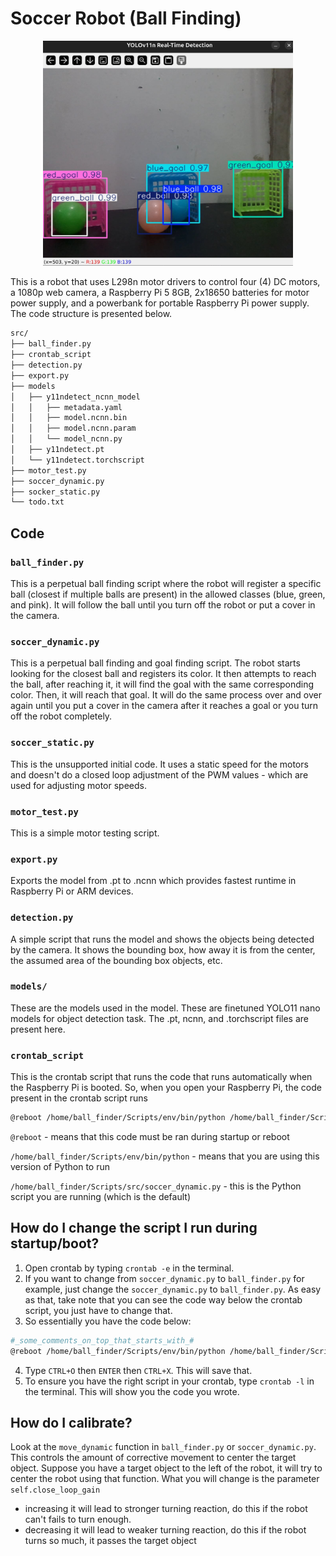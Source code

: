 # Soccer Robot (Ball Finding)

<!-- ![Lol](images/detection.jpeg?raw=true "Title") {width: 200px;} -->
<p align="center">
<img src="images/detection.jpeg" alt="detection" style="width: 400px; ">
</p>
This is a robot that uses L298n motor drivers to control four (4) DC motors, a 1080p web camera, a Raspberry Pi 5 8GB, 2x18650 batteries for motor power supply, and a powerbank for portable Raspberry Pi power supply. The code structure is presented below.

```bash
src/
├── ball_finder.py
├── crontab_script
├── detection.py
├── export.py
├── models
│   ├── y11ndetect_ncnn_model
│   │   ├── metadata.yaml
│   │   ├── model.ncnn.bin
│   │   ├── model.ncnn.param
│   │   └── model_ncnn.py
│   ├── y11ndetect.pt
│   └── y11ndetect.torchscript
├── motor_test.py
├── soccer_dynamic.py
├── socker_static.py
└── todo.txt
```

## Code

### `ball_finder.py`
This is a perpetual ball finding script where the robot will register a specific ball (closest if multiple balls are present) in the allowed classes (blue, green, and pink). It will follow the ball until you turn off the robot or put a cover in the camera.

### `soccer_dynamic.py`
This is a perpetual ball finding and goal finding script. The robot starts looking for the closest ball and registers its color. It then attempts to reach the ball, after reaching it, it will find the goal with the same corresponding color. Then, it will reach that goal. It will do the same process over and over again until you put a cover in the camera after it reaches a goal or you turn off the robot completely. 

### `soccer_static.py`
This is the unsupported initial code. It uses a static speed for the motors and doesn't do a closed loop adjustment of the PWM values - which are used for adjusting motor speeds.

### `motor_test.py`
This is a simple motor testing script.

### `export.py`
Exports the model from .pt to .ncnn which provides fastest runtime in Raspberry Pi or ARM devices.

### `detection.py`
A simple script that runs the model and shows the objects being detected by the camera. It shows the bounding box, how away it is from the center, the assumed area of the bounding box objects, etc.

### `models/`
These are the models used in the model. These are finetuned YOLO11 nano models for object detection task. The .pt, ncnn, and .torchscript files are present here.

### `crontab_script`
This is the crontab script that runs the code that runs automatically when the Raspberry Pi is booted. So, when you open your Raspberry Pi, the code present in the crontab script runs
```bash
@reboot /home/ball_finder/Scripts/env/bin/python /home/ball_finder/Scripts/src/soccer_dynamic.py
```
`@reboot` - means that this code must be ran during startup or reboot

`/home/ball_finder/Scripts/env/bin/python` - means that you are using this version of Python to run

`/home/ball_finder/Scripts/src/soccer_dynamic.py` - this is the Python script you are running (which is the default)

## How do I change the script I run during startup/boot?

1. Open crontab by typing `crontab -e` in the terminal.
2. If you want to change from `soccer_dynamic.py` to `ball_finder.py` for example, just change the `soccer_dynamic.py` to `ball_finder.py`. As easy as that, take note that you can see the code way below the crontab script, you just have to change that.
3. So essentially you have the code below:
```bash
#_some_comments_on_top_that_starts_with_#
@reboot /home/ball_finder/Scripts/env/bin/python /home/ball_finder/Scripts/src/ball_finder.py
```
4. Type `CTRL+O` then `ENTER` then `CTRL+X`. This will save that.
5. To ensure you have the right script in your crontab, type `crontab -l` in the terminal. This will show you the code you wrote.

## How do I calibrate?

Look at the `move_dynamic` function in `ball_finder.py` or `soccer_dynamic.py`. This controls the amount of corrective movement to center the target object. Suppose you have a target object to the left of the robot, it will try to center the robot using that function. What you will change is the parameter `self.close_loop_gain`
- increasing it will lead to stronger turning reaction, do this if the robot can't fails to turn enough.
- decreasing it will lead to weaker turning reaction, do this if the robot turns so much, it passes the target object